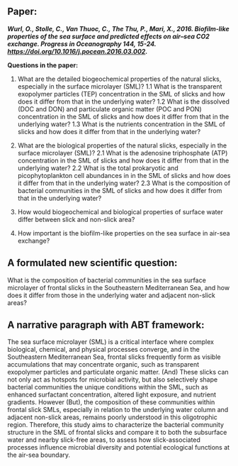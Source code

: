 ## Paper:
***Wurl, O., Stolle, C., Van Thuoc, C., The Thu, P., Mari, X., 2016. Biofilm-like properties of the sea surface and predicted effects on air–sea CO2 exchange. Progress in Oceanography 144, 15-24. https://doi.org/10.1016/j.pocean.2016.03.002.***

**Questions in the paper:**
1.	What are the detailed biogeochemical properties of the natural slicks, especially in the surface microlayer (SML)?
1.1	What is the transparent exopolymer particles (TEP) concentration in the SML of slicks and how does it differ from that in the underlying water?
1.2	What is the dissolved (DOC and DON) and particulate organic matter (POC and PON) concentration in the SML of slicks and how does it differ from that in the underlying water?
1.3	What is the nutrients concentration in the SML of slicks and how does it differ from that in the underlying water?

2.	What are the biological properties of the natural slicks, especially in the surface microlayer (SML)?
2.1	What is the adenosine triphosphate (ATP) concentration in the SML of slicks and how does it differ from that in the underlying water?
2.2	What is the total prokaryotic and picophytoplankton cell abundances in in the SML of slicks and how does it differ from that in the underlying water?
2.3	What is the composition of bacterial communities in the SML of slicks and how does it differ from that in the underlying water?

3.	How would biogeochemical and biological properties of surface water differ between slick and non-slick area?

4.	How important is the biofilm-like properties on the sea surface in air-sea exchange?

## A formulated new scientific question:
What is the composition of bacterial communities in the sea surface microlayer of frontal slicks in the Southeastern Mediterranean Sea, and how does it differ from those in the underlying water and adjacent non-slick areas?


## A narrative paragraph with ABT framework:
The sea surface microlayer (SML) is a critical interface where complex biological, chemical, and physical processes converge, and in the Southeastern Mediterranean Sea, frontal slicks frequently form as visible accumulations that may concentrate organic, such as transparent exopolymer particles and particulate organic matter. (And) These slicks can not only act as hotspots for microbial activity, but also selectively shape bacterial communities the unique conditions within the SML, such as enhanced surfactant concentration, altered light exposure, and nutrient gradients. However (But), the composition of these communities within frontal slick SMLs, especially in relation to the underlying water column and adjacent non-slick areas, remains poorly understood in this oligotrophic region. Therefore, this study aims to characterize the bacterial community structure in the SML of frontal slicks and compare it to both the subsurface water and nearby slick-free areas, to assess how slick-associated processes influence microbial diversity and potential ecological functions at the air-sea boundary.

